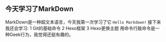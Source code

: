 ## 今天学习了MarkDown
MarkDown是一种超文本语言，今天我第一次学习了它
`Hello Markdown!`
接下来我还会学习:
1 Git的基础命令
2 Hexo框架
3 Hexo更换主题
用命令行敲命令是一种Geek行为，我觉得还挺有趣的。
